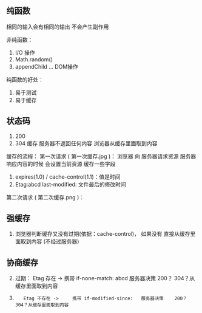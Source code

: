 ## 纯函数
相同的输入会有相同的输出
不会产生副作用


非纯函数：
1. I/O 操作
2. Math.random()
3. appendChild ... DOM操作

纯函数的好处：
1. 易于测试
2. 易于缓存


## 状态码
1. 200  
2. 304 缓存  服务器不返回任何内容   浏览器从缓存里面取到内容


缓存的流程： 
第一次请求 ( 第一次缓存.jpg )：
浏览器 向 服务器请求资源   服务器响应内容的时候  会设置当前资源 缓存一些字段

1. expires(1.0) / cache-control(1.1)：值是时间
2. Etag:abcd  last-modified: 文件最后的修改时间



第二次请求 ( 第二次缓存.png )：

## 强缓存
1. 浏览器判断缓存又没有过期(依据：cache-control)， 如果没有  直接从缓存里面取到内容 (不经过服务器)

## 协商缓存
2. 过期： Etag 存在 ->       携带 if-none-match: abcd  服务器决策    200？    304？从缓存里面取到内容
3.        Etag 不存在 ->     携带 if-modified-since:   服务器决策    200？    304？从缓存里面取到内容